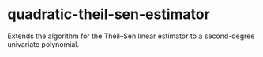 # quadratic-theil-sen-estimator
Extends the algorithm for the Theil–Sen linear estimator to a second-degree univariate polynomial.

